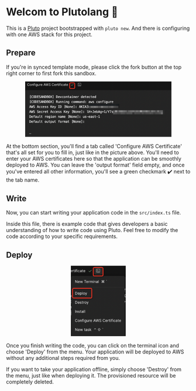 # Welcom to Plutolang 👏

This is a [Pluto](http://github.com/pluto-lang/pluto) project bootstrapped with `pluto new`. And there is configuring with one AWS stack for this project.

## Prepare

If you're in synced template mode, please click the fork button at the top right corner to first fork this sandbox.

<p align="center">
  <img src="./assets/config-aws.png" alt="business logic" width="400">
</p>

At the bottom section, you'll find a tab called 'Configure AWS Certificate' that's all set for you to fill in, just like in the picture above. You'll need to enter your AWS certificates here so that the application can be smoothly deployed to AWS. You can leave the 'output format' field empty, and once you've entered all other information, you'll see a green checkmark ✔️ next to the tab name.

## Write

Now, you can start writing your application code in the `src/index.ts` file. 

Inside this file, there is example code that gives developers a basic understanding of how to write code using Pluto. Feel free to modify the code according to your specific requirements.

## Deploy

<p align="center">
  <img src="./assets/deploy.png" alt="business logic" width="150">
</p>

Once you finish writing the code, you can click on the terminal icon and choose 'Deploy' from the menu. Your application will be deployed to AWS without any additional steps required from you.

If you want to take your application offline, simply choose 'Destroy' from the menu, just like when deploying it. The provisioned resource will be completely deleted.
